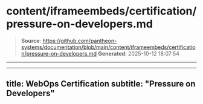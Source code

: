 # content/iframeembeds/certification/pressure-on-developers.md

> **Source**: https://github.com/pantheon-systems/documentation/blob/main/content/iframeembeds/certification/pressure-on-developers.md
> **Generated**: 2025-10-12 18:07:54

---

---
title: WebOps Certification
subtitle: "Pressure on Developers"
---

<Partial file="certification-guide/pressure-on-developers.md" />
